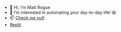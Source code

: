 - 👋 Hi, I’m Matt Rogue
- 👀 I’m interested in automating your day-to-day life! 😆 
- 📫 [Check me out!](https://bento.me/mattrogue)
- [Replit](https://replit.com/@MattRogue)
<!---
MattRogue/MattRogue is a ✨ special ✨ repository because its `README.md` (this file) appears on your GitHub profile.
You can click the Preview link to take a look at your changes.
--->

